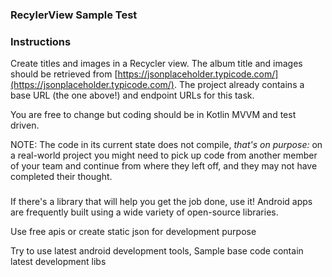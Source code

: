 ### RecylerView Sample Test


### Instructions
Create titles and images in a Recycler view. The album title and images should be retrieved from [https://jsonplaceholder.typicode.com/](https://jsonplaceholder.typicode.com/). The project already contains a base URL (the one above!) and endpoint URLs for this task.


You are free to change but coding should be in Kotlin MVVM and test driven.

NOTE: The code in its current state does not compile, _that's on purpose:_ on a real-world project you might need to pick up code from another member of your team and continue from where they left off, and they may not have completed their thought.

### 
  If there's a library that will help you get the job done, use it!  Android apps are frequently built using a wide variety of open-source libraries.

  Use free apis or create static json for development purpose

  Try to use latest android development tools, Sample base code contain latest development libs

